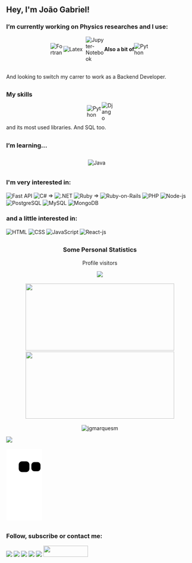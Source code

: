 <h2> Hey, I'm João Gabriel! </h2>
 <h3>I’m currently working on Physics researches and I use:</h3>
  <div style="display: flex; justify-content: center; align-items: center">
   <img align="center" width="35px" src="https://upload.wikimedia.org/wikipedia/commons/b/b8/Fortran_logo.svg" title="Fortran">
   <img align="center" width="60px" src="https://cdn.jsdelivr.net/gh/devicons/devicon/icons/latex/latex-original.svg" title="Latex">
   <img align="center" width="50px" src="https://upload.wikimedia.org/wikipedia/commons/3/38/Jupyter_logo.svg" title="Jupyter-Notebook">
   <p><b>Also a bit of</b></p>
   <img align="center" width="41px" src="https://cdn.worldvectorlogo.com/logos/python-5.svg" title="Python">
  </div>
  <br>
  <p>And looking to switch my carrer to work as a Backend Developer.</p>

##
<h3>My skills</h3> 
 <div style="display: flex; justify-content: center; align-items: center; height: 40px">
   <img align="center" width="40px" src="https://cdn.worldvectorlogo.com/logos/python-5.svg" title="Python">
   <img align="center" width="30px" src="https://cdn.worldvectorlogo.com/logos/django.svg" title="Django">
  </div>
  <p>and its most used libraries. And SQL too.</p>

##
 <h3> I’m learning... </h3> 
  <div style="display: flex; justify-content: center; align-items: center; height: 40px">
   <img align="center" width="65px" src="https://cdn.worldvectorlogo.com/logos/java.svg" title="Java">
   
  </div>

 <h3>I'm very interested in: </h3>
  <div style="display: inline_block">
   <img align="center" width="35px" src="https://cdn.worldvectorlogo.com/logos/fastapi.svg" title="Fast API">
   <img align="center" width="35px" src="https://cdn.worldvectorlogo.com/logos/c--4.svg" title="C#"> =>
   <img align="center" width="50px" src="https://cdn.worldvectorlogo.com/logos/netframework-1.svg" title=".NET">
   <img align="center" width="35px" src="https://cdn.worldvectorlogo.com/logos/ruby.svg" title="Ruby"> =>
   <img align="center" width="50px" src="https://cdn.worldvectorlogo.com/logos/rails-1.svg" title="Ruby-on-Rails">
   <img align="center" width="50px" src="https://cdn.jsdelivr.net/gh/devicons/devicon/icons/php/php-original.svg" title="PHP">   
   <img align="center" width="40px" src="https://cdn.jsdelivr.net/gh/devicons/devicon/icons/nodejs/nodejs-original.svg" title="Node-js">
   <img align="center" width="40px" src="https://cdn.worldvectorlogo.com/logos/postgresql.svg" title="PostgreSQL">
   <img align="center" width="40px" src="https://cdn.jsdelivr.net/gh/devicons/devicon/icons/mysql/mysql-original.svg" title="MySQL">
   
   <img align="center" width="40px" src="https://cdn.jsdelivr.net/gh/devicons/devicon/icons/mongodb/mongodb-original.svg" title="MongoDB">
  </div>
 <h3>and a little interested in: </h3>
  <div style="display: inline_block">
   <img align="center" width="40px" src="https://cdn.jsdelivr.net/gh/devicons/devicon/icons/html5/html5-original.svg" title="HTML">
   <img align="center" width="40px" src="https://cdn.jsdelivr.net/gh/devicons/devicon/icons/css3/css3-original.svg" title="CSS">
   <img align="center" width="40px" src="https://cdn.jsdelivr.net/gh/devicons/devicon/icons/javascript/javascript-original.svg" title="JavaScript">
   <img align="center" width="41px" src="https://cdn.jsdelivr.net/gh/devicons/devicon/icons/react/react-original.svg" title="React-js">
  </div>
  
##
 <h3 align="center"> Some Personal Statistics </h3>
  <p align="center"> Profile visitors</p>
  <!-- visitors count  -->

 <p align="center" >   
  <img src="https://profile-counter.glitch.me/jgmarquesm/count.svg" />  
 </p>
 <div align="center">
  <a href="https://github.com/jgmarquesm"></a>
  <img height="180em" width="400" src="https://github-readme-stats.vercel.app/api?username=jgmarquesm&show_icons=true&theme=gruvbox&include_all_commits=true&count_private=true"/>
  <img height="180em" width="400" src="https://github-readme-stats.vercel.app/api/top-langs/?username=jgmarquesm&layout=compact&langs_count=7&theme=gruvbox"/>
 </div>

 <p align="center"><img src="https://github-readme-streak-stats.herokuapp.com/?user=jgmarquesm&theme=dark" alt="jgmarquesm" /></p>
 <img src="https://activity-graph.herokuapp.com/graph?username=jgmarquesm&bg_color=1c1c1c&color=FFE4B5&line=FF7F00&point=FF4500&area=true&hide_border=true">
 
 ![Snake animation](https://github.com/jgmarquesm/jgmarquesm/blob/output/github-contribution-grid-snake.svg)  

##
 <h3> Follow, subscribe or contact me: </h3>
  <div>
   <a href = "mailto:joaogabrielmarques@discente.ufg.br"><img width="40px" src="https://cdn.worldvectorlogo.com/logos/official-gmail-icon-2020-.svg" target="_blank"></a>
   <a href="https://www.linkedin.com/in/jgmarquesm" target="_blank"><img width="40px" src="https://cdn.jsdelivr.net/gh/devicons/devicon/icons/linkedin/linkedin-original.svg" target="_blank"></a> 
   <a href="https://www.reddit.com/user/Kosmar0Devil/" target="_blank"><img width="40x" src="https://cdn.worldvectorlogo.com/logos/reddit-4.svg" target="_blank"></a>
   <a href = "https://pt.stackoverflow.com/users/285047/jgmarquesm"><img width="35px" src="https://cdn.worldvectorlogo.com/logos/stack-overflow.svg" target="_blank"></a>
   <a href = "https://www.codewars.com/users/jgmarquesm"><img src="https://www.codewars.com/users/jgmarquesm/badges/micro" target="_blank"></a>
   <a href = "https://web.dio.me/users/joaogabrielmarques"><img height="30" width="120" src="https://raw.githubusercontent.com/brunoemferreira/DIO-jogo-da-cobrinha-Javascript/main/Assets/logo-sm-white.png" target="_blank"></a>
  </div>

